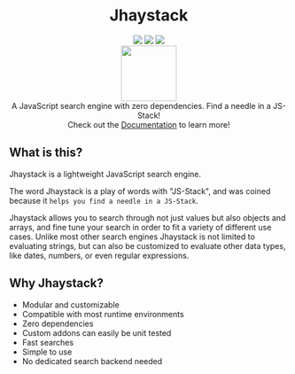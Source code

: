 <div align="center">
  <h1>Jhaystack</h1>
  <img src="https://img.shields.io/github/license/fukurosan/jhaystack" style="display:inline-block;">
  <img src="https://img.shields.io/npm/v/jhaystack?color=1" style="display:inline-block;">
  <img src="https://img.shields.io/badge/code_style-prettier-ff69b4.svg?style=flat-square" style="display:inline-block;">
  <br />
  <img src="https://fukurosan.github.io/Jhaystack/logo.png" style="width:100px;">
  <br />
  A JavaScript search engine with zero dependencies. Find a needle in a JS-Stack!
  <br>
  Check out the <a target="_blank" href="https://fukurosan.github.io/Jhaystack/">Documentation</a> to learn more!
</div>

## What is this?
Jhaystack is a lightweight JavaScript search engine.

The word Jhaystack is a play of words with "JS-Stack", and was coined because it `helps you find a needle in a JS-Stack`.

Jhaystack allows you to search through not just values but also objects and arrays, and fine tune your search in order to fit a variety of different use cases. Unlike most other search engines Jhaystack is not limited to evaluating strings, but can also be customized to evaluate other data types, like dates, numbers, or even regular expressions.

## Why Jhaystack?
- Modular and customizable
- Compatible with most runtime environments
- Zero dependencies
- Custom addons can easily be unit tested
- Fast searches
- Simple to use
- No dedicated search backend needed

